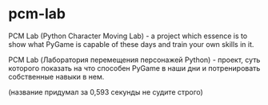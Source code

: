 # pcm-lab

PCM Lab (Python Character Moving Lab) - a project which essence is to show what PyGame is capable of these days and train your own skills in it.

PCM Lab (Лаборатория перемещения персонажей Python) - проект, суть которого показать на что способен PyGame в наши дни и потренировать собственные навыки в нем.


(название придумал за 0,593 секунды не судите строго)
